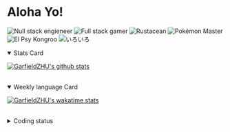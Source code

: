 # Aloha Yo!

![Null stack engieneer](https://img.shields.io/badge/-Null_stack_engineer-a890f0)
![Full stack gamer](https://img.shields.io/badge/-Full_stack_gamer-78c850)
![Rustacean](https://img.shields.io/badge/-Rustacean-f74c00)
![Pokémon Master](https://img.shields.io/badge/-Pokémon_Master-f8d030)
![El Psy Kongroo](https://img.shields.io/badge/-El_Psy_Kongroo-6890f0)
![いろいろ](https://img.shields.io/badge/-いろいろ-f85888)


<details open>
<summary>Stats Card</summary>
 
[![GarfieldZHU's github stats](https://github-readme-stats.vercel.app/api?username=GarfieldZHU&show_icons=true&theme=tokyonight)](https://github.com/anuraghazra/github-readme-stats)
 
</details>

<br/>

<details open>
<summary>Weekly language Card</summary>
 
[![GarfieldZHU's wakatime stats](https://github-readme-stats.vercel.app/api/wakatime?username=AlohaYo&theme=nightowl&layout=compact)](https://github.com/GarfieldZHU/GarfieldZHU)


<br/>

</details>

<details>

<summary>Coding status</summary>

<br/>

<!--START_SECTION:waka-->
**🐱 My Github Data** 

> 🏆 261 Contributions in the Year 2021
 > 
> 📦 477.0 kB Used in Github's Storage 
 > 
> 🚫 Not Opted to Hire
 > 
> 📜 57 Public Repositories 
 > 
> 🔑 33 Private Repositories  
 > 
**I'm a Night 🦉** 

```text
🌞 Morning    73 commits     ███░░░░░░░░░░░░░░░░░░░░░░   14.72% 
🌆 Daytime    146 commits    ███████░░░░░░░░░░░░░░░░░░   29.44% 
🌃 Evening    182 commits    █████████░░░░░░░░░░░░░░░░   36.69% 
🌙 Night      95 commits     ████░░░░░░░░░░░░░░░░░░░░░   19.15%

```


📊 **This Week I Spent My Time On** 

```text
💬 Programming Languages: 
Java                     8 hrs 53 mins       █████████░░░░░░░░░░░░░░░░   39.3% 
TypeScript               6 hrs 40 mins       ███████░░░░░░░░░░░░░░░░░░   29.49% 
Ruby                     1 hr 40 mins        █░░░░░░░░░░░░░░░░░░░░░░░░   7.42% 
JSON                     1 hr 36 mins        █░░░░░░░░░░░░░░░░░░░░░░░░   7.08% 
Groovy                   1 hr 18 mins        █░░░░░░░░░░░░░░░░░░░░░░░░   5.79%

🔥 Editors: 
VS Code                  11 hrs 56 mins      █████████████░░░░░░░░░░░░   52.79% 
IntelliJ                 10 hrs 40 mins      ███████████░░░░░░░░░░░░░░   47.21%

💻 Operating System: 
Windows                  12 hrs 30 mins      █████████████░░░░░░░░░░░░   55.29% 
Mac                      10 hrs 6 mins       ███████████░░░░░░░░░░░░░░   44.71%

```


<!--END_SECTION:waka-->

</details>
